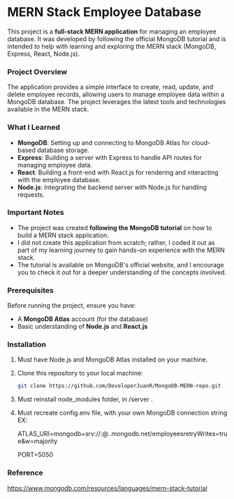 # MERN Stack Employee Database

This project is a **full-stack MERN application** for managing an employee database. It was developed by following the official MongoDB tutorial and is intended to help with learning and exploring the MERN stack (MongoDB, Express, React, Node.js).

### Project Overview
The application provides a simple interface to create, read, update, and delete employee records, allowing users to manage employee data within a MongoDB database. The project leverages the latest tools and technologies available in the MERN stack.

### What I Learned
- **MongoDB**: Setting up and connecting to MongoDB Atlas for cloud-based database storage.
- **Express**: Building a server with Express to handle API routes for managing employee data.
- **React**: Building a front-end with React.js for rendering and interacting with the employee database.
- **Node.js**: Integrating the backend server with Node.js for handling requests.

### Important Notes
- The project was created **following the MongoDB tutorial** on how to build a MERN stack application.
- I did not create this application from scratch; rather, I coded it out as part of my learning journey to gain hands-on experience with the MERN stack.
- The tutorial is available on MongoDB's official website, and I encourage you to check it out for a deeper understanding of the concepts involved.

### Prerequisites
Before running the project, ensure you have:
- A **MongoDB Atlas** account (for the database)
- Basic understanding of **Node.js** and **React.js**

### Installation
1. Must have Node.js and MongoDB Atlas installed on your machine. 
2. Clone this repository to your local machine:
   ```bash
   git clone https://github.com/DeveloperJuanR/MongoDB-MERN-repo.git
3. Must reinstall node_modules folder, in /server .
4. Must recreate config.env file, with your own MongoDB connection string EX:
   
    ATLAS_URI=mongodb+srv://<username>:<password>@<cluster>.<projectId>.mongodb.net/employeesretryWrites=true&w=majority
   
    PORT=5050

### Reference 
https://www.mongodb.com/resources/languages/mern-stack-tutorial
